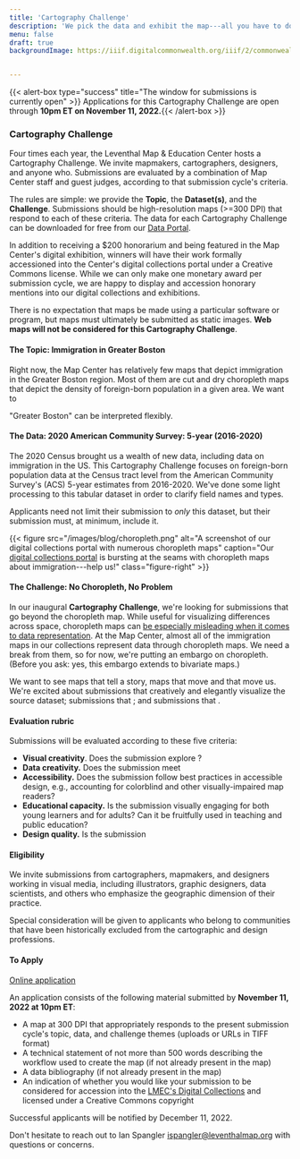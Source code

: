 ```yaml
---
title: 'Cartography Challenge'
description: 'We pick the data and exhibit the map---all you have to do is make it'
menu: false
draft: true
backgroundImage: https://iiif.digitalcommonwealth.org/iiif/2/commonwealth:3f463366g/1292,3248,8404,3417/1200,/0/default.jpg


---
```

{{< alert-box type="success" title="The window for submissions is currently open" >}} Applications for this Cartography Challenge are open through **10pm ET on November 11, 2022.**{{< /alert-box >}}

### Cartography Challenge

Four times each year, the Leventhal Map & Education Center hosts a Cartography Challenge. We invite mapmakers, cartographers, designers, and anyone who. Submissions are evaluated by a combination of Map Center staff and guest judges, according to that submission cycle's criteria.

The rules are simple: we provide the **Topic**, the **Dataset(s)**, and the **Challenge**. Submissions should be high-resolution maps (>=300 DPI) that respond to each of these criteria. The data for each Cartography Challenge can be downloaded for free from our [Data Portal](https://data.leventhalmap.org).

In addition to receiving a $200 honorarium and being featured in the Map Center's digital exhibition, winners will have their work formally accessioned into the Center's digital collections portal under a Creative Commons license. While we can only make one monetary award per submission cycle, we are happy to display and accession honorary mentions into our digital collections and exhibitions.

There is no expectation that maps be made using a particular software or program, but maps must ultimately be submitted as static images. **Web maps will not be considered for this Cartography Challenge**.

#### The Topic: Immigration in Greater Boston

Right now, the Map Center has relatively few maps that depict immigration in the Greater Boston region. Most of them are cut and dry choropleth maps that depict the density of foreign-born population in a given area. We want to 

"Greater Boston" can be interpreted flexibly.

#### The Data: 2020 American Community Survey: 5-year (2016-2020)

<!-- {{< figure src="https://iiif.digitalcommonwealth.org/iiif/2/commonwealth:h989r708n/full/pct:5/0/default.jpg" alt="Boston neighborhoods by foreign-born population" caption="[This map](https://collections.leventhalmap.org/search/commonwealth:h989r707c) proportionally represents the countries of origin for foreign-born populations by neighborhood in Boston." class="figure-right" >}} -->

The 2020 Census brought us a wealth of new data, including data on immigration in the US. This Cartography Challenge focuses on foreign-born population data at the Census tract level from the American Community Survey's (ACS) 5-year estimates from 2016-2020. We've done some light processing to this tabular dataset in order to clarify field names and types. 

Applicants need not limit their submission to *only* this dataset, but their submission must, at minimum, include it.

{{< figure src="/images/blog/choropleth.png" alt="A screenshot of our digital collections portal with numerous choropleth maps" caption="Our [digital collections portal](https://collections.leventhalmap.org) is bursting at the seams with choropleth maps about immigration---help us!" class="figure-right" >}}

#### The Challenge: No Choropleth, No Problem

In our inaugural **Cartography Challenge**, we're looking for submissions that go beyond the choropleth map. While useful for visualizing differences across space, choropleth maps can [be especially misleading when it comes to data representation](https://www.bloomberg.com/news/articles/2015-06-25/how-to-avoid-being-fooled-by-bad-maps). At the Map Center, almost all of the immigration maps in our collections represent data through choropleth maps. We need a break from them, so for now, we're putting an embargo on choropleth. (Before you ask: yes, this embargo extends to bivariate maps.)

We want to see maps that tell a story, maps that move and that move us. We're excited about submissions that creatively and elegantly visualize the source dataset; submissions that ; and submissions that .

#### Evaluation rubric

Submissions will be evaluated according to these five criteria:
* **Visual creativity**. Does the submission explore ?
* **Data creativity.** Does the submission meet 
* **Accessibility.** Does the submission follow best practices in accessible design, e.g., accounting for colorblind and other visually-impaired map readers?
* **Educational capacity.** Is the submission visually engaging for both young learners and for adults? Can it be fruitfully used in teaching and public education?
* **Design quality.** Is the submission 

#### Eligibility

We invite submissions from cartographers, mapmakers, and designers working in visual media, including illustrators, graphic designers, data scientists, and others who emphasize the geographic dimension of their practice.

Special consideration will be given to applicants who belong to communities that have been historically excluded from the cartographic and design professions. 

#### To Apply

<a href="" class="btn btn-md btn-outline-primary">Online application</a>

An application consists of the following material submitted by **November 11, 2022 at 10pm ET**:

* A map at 300 DPI that appropriately responds to the present submission cycle's topic, data, and challenge themes (uploads or URLs in TIFF format)
* A technical statement of not more than 500 words describing the workflow used to create the map (if not already present in the map)
* A data bibliography (if not already present in the map)
* An indication of whether you would like your submission to be considered for accession into the [LMEC's Digital Collections](https://collections.leventhalmap.org) and licensed under a Creative Commons copyright

Successful applicants will be notified by December 11, 2022.

Don't hesitate to reach out to Ian Spangler [ispangler@leventhalmap.org](mailto:ispangler@leventhalmap.org) with questions or concerns.